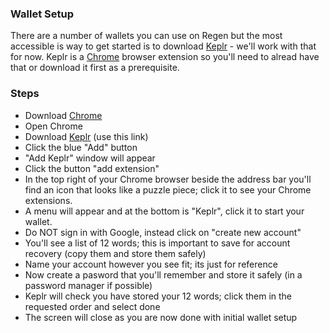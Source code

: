 ### Wallet Setup
There are a number of wallets you can use on Regen but the most accessible is way to get started is to download [Keplr](https://chrome.google.com/webstore/detail/keplr/dmkamcknogkgcdfhhbddcghachkejeap?hl=en) - we'll work with that for now. Keplr is a [Chrome](https://www.google.com/chrome/) browser extension so you'll need to alread have that or download it first as a prerequisite. 

### Steps
- Download [Chrome](https://www.google.com/chrome/)
- Open Chrome
- Download  [Keplr](https://chrome.google.com/webstore/detail/keplr/dmkamcknogkgcdfhhbddcghachkejeap?hl=en) (use this link)
- Click the blue "Add" button
- "Add Keplr" window will appear
- Click the button "add extension"
- In the top right of your Chrome browser beside the address bar you'll find an icon that looks like a puzzle piece; click it to see your Chrome extensions.
- A menu will appear and at the bottom is "Keplr", click it to start your wallet.
- Do NOT sign in with Google, instead click on "create new account"
- You'll see a list of 12 words; this is important to save for account recovery (copy them and store them safely)
- Name your account however you see fit; its just for reference
- Now create a pasword that you'll remember and store it safely (in a password manager if possible)
- Keplr will check you have stored your 12 words; click them in the requested order and select done
- The screen will close as you are now done with initial wallet setup